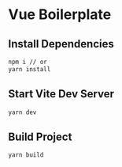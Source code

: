 # Vue Boilerplate

## Install Dependencies

```bash
npm i // or
yarn install
```

## Start Vite Dev Server

```bash
yarn dev
```

## Build Project

```bash
yarn build
```
